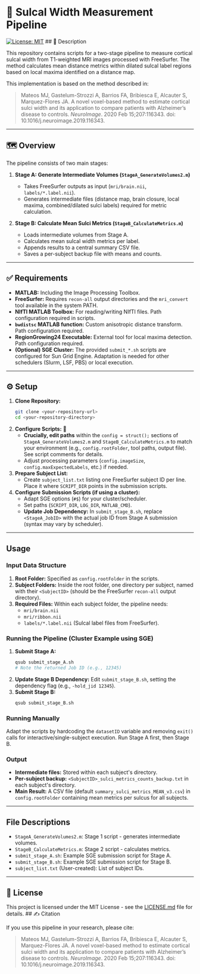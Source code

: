 # 🧠 Sulcal Width Measurement Pipeline

[![License: MIT](https://img.shields.io/badge/License-MIT-yellow.svg)](https://opensource.org/licenses/MIT) ## 📄 Description

This repository contains scripts for a two-stage pipeline to measure cortical sulcal width from T1-weighted MRI images processed with FreeSurfer. The method calculates mean distance metrics within dilated sulcal label regions based on local maxima identified on a distance map.

This implementation is based on the method described in:
> Mateos MJ, Gastelum-Strozzi A, Barrios FA, Bribiesca E, Alcauter S, Marquez-Flores JA. A novel voxel-based method to estimate cortical sulci width and its application to compare patients with Alzheimer’s disease to controls. *NeuroImage*. 2020 Feb 15;207:116343. doi: 10.1016/j.neuroimage.2019.116343.

---

## 🗺️ Overview

The pipeline consists of two main stages:

1.  **Stage A: Generate Intermediate Volumes (`StageA_GenerateVolumes2.m`)** 
    * Takes FreeSurfer outputs as input (`mri/brain.nii`, `labels/*.label.nii`).
    * Generates intermediate files (distance map, brain closure, local maxima, combined/dilated sulci labels) required for metric calculation.

2.  **Stage B: Calculate Mean Sulci Metrics (`StageB_CalculateMetrics.m`)** 
    * Loads intermediate volumes from Stage A.
    * Calculates mean sulcal width metrics per label.
    * Appends results to a central summary CSV file.
    * Saves a per-subject backup file with means and counts.

---

## ✅ Requirements

* **MATLAB:** Including the Image Processing Toolbox.
* **FreeSurfer:** Requires `recon-all` output directories and the `mri_convert` tool available in the system PATH.
* **NIfTI MATLAB Toolbox:** For reading/writing NIfTI files. Path configuration required in scripts.
* **`bwdistsc` MATLAB function:** Custom anisotropic distance transform. Path configuration required.
* **RegionGrowing24 Executable:** External tool for local maxima detection. Path configuration required.
* **(Optional) SGE Cluster:** The provided `submit_*.sh` scripts are configured for Sun Grid Engine. Adaptation is needed for other schedulers (Slurm, LSF, PBS) or local execution.

---

## ⚙️ Setup

1.  **Clone Repository:**
    ```bash
    git clone <your-repository-url>
    cd <your-repository-directory>
    ```
2.  **Configure Scripts:** 🔧
    * **Crucially, edit paths** within the `config = struct();` sections of `StageA_GenerateVolumes2.m` and `StageB_CalculateMetrics.m` to match your environment (e.g., `config.rootFolder`, tool paths, output file). See script comments for details.
    * Adjust processing parameters (`config.imageSize`, `config.maxExpectedLabels`, etc.) if needed.
3.  **Prepare Subject List:** 
    * Create `subject_list.txt` listing one FreeSurfer subject ID per line. Place it where `SCRIPT_DIR` points in the submission scripts.
4.  **Configure Submission Scripts (if using a cluster):**
    * Adapt SGE options (`#$`) for your cluster/scheduler.
    * Set paths (`SCRIPT_DIR`, `LOG_DIR`, `MATLAB_CMD`).
    * **Update Job Dependency:** In `submit_stage_B.sh`, replace `<StageA_JobID>` with the actual job ID from Stage A submission (syntax may vary by scheduler).

---

## Usage

### Input Data Structure

1.  **Root Folder:** Specified as `config.rootFolder` in the scripts.
2.  **Subject Folders:** Inside the root folder, one directory per subject, named with their `<SubjectID>` (should be the FreeSurfer `recon-all` output directory).
3.  **Required Files:** Within each subject folder, the pipeline needs:
    * `mri/brain.nii`
    * `mri/ribbon.nii`
    * `labels/*.label.nii` (Sulcal label files from FreeSurfer).

### Running the Pipeline (Cluster Example using SGE)

1.  **Submit Stage A:**
    ```bash
    qsub submit_stage_A.sh
    # Note the returned Job ID (e.g., 12345)
    ```
2.  **Update Stage B Dependency:** Edit `submit_stage_B.sh`, setting the dependency flag (e.g., `-hold_jid 12345`).
3.  **Submit Stage B:**
    ```bash
    qsub submit_stage_B.sh
    ```

### Running Manually

Adapt the scripts by hardcoding the `datasetID` variable and removing `exit()` calls for interactive/single-subject execution. Run Stage A first, then Stage B.

### Output

* **Intermediate files:** Stored within each subject's directory.
* **Per-subject backup:** `<SubjectID>_sulci_metrics_counts_backup.txt` in each subject's directory.
* **Main Result:** A CSV file (default `summary_sulci_metrics_MEAN_v3.csv`) in `config.rootFolder` containing mean metrics per sulcus for all subjects.

---

## File Descriptions

* `StageA_GenerateVolumes2.m`: Stage 1 script - generates intermediate volumes.
* `StageB_CalculateMetrics.m`: Stage 2 script - calculates metrics.
* `submit_stage_A.sh`: Example SGE submission script for Stage A.
* `submit_stage_B.sh`: Example SGE submission script for Stage B.
* `subject_list.txt` (User-created): List of subject IDs.

---

## 📜 License

This project is licensed under the MIT License - see the [LICENSE.md](LICENSE.md) file for details. ## ✍️ Citation

If you use this pipeline in your research, please cite:

> Mateos MJ, Gastelum-Strozzi A, Barrios FA, Bribiesca E, Alcauter S, Marquez-Flores JA. A novel voxel-based method to estimate cortical sulci width and its application to compare patients with Alzheimer’s disease to controls. *NeuroImage*. 2020 Feb 15;207:116343. doi: 10.1016/j.neuroimage.2019.116343.
